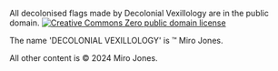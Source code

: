 All decolonised flags made by Decolonial Vexillology are in the public domain.
[![Creative Commons Zero public domain license](https://decolonialvexillology.github.io/images/cc-zero.svg)](https://creativecommons.org/publicdomain/zero/1.0/)


The name 'DECOLONIAL VEXILLOLOGY' is &trade; Miro Jones.


All other content is &copy; 2024 Miro Jones.
